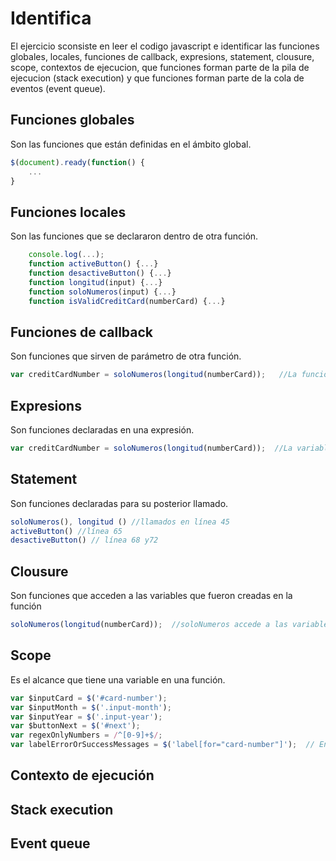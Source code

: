 # Identifica
El ejercicio sconsiste en leer el codigo javascript e identificar las funciones globales, locales, funciones de callback, expresions, statement, clousure, scope, contextos de ejecucion, que funciones forman parte de la pila de ejecucion (stack execution) y que funciones forman parte de la cola de eventos (event queue).
## Funciones globales
Son las funciones que están definidas en el ámbito global.
```js
$(document).ready(function() {
    ...
}
```
## Funciones locales
Son las funciones que se declararon dentro de otra función.
```js
    console.log(...);   
    function activeButton() {...}
    function desactiveButton() {...}
    function longitud(input) {...}
    function soloNumeros(input) {...}
    function isValidCreditCard(numberCard) {...}
```
## Funciones de callback
Son funciones que sirven de parámetro de otra función.
```js
var creditCardNumber = soloNumeros(longitud(numberCard));   //La función longitud se convierte en parámetro de soloNumeros
```
## Expresions
Son funciones declaradas en una expresión.
```js
var creditCardNumber = soloNumeros(longitud(numberCard));  //La variable creditCardNumber toma el valor de las funciones

```
## Statement
Son funciones declaradas para su posterior llamado.
```js
soloNumeros(), longitud () //llamados en línea 45
activeButton() //línea 65
desactiveButton() // línea 68 y72
```
## Clousure
Son funciones que acceden a las variables que fueron creadas en la función
```js
soloNumeros(longitud(numberCard));  //soloNumeros accede a las variables usadas en longitud (input).
```
## Scope
Es el alcance que tiene una variable en una función.
```js
var $inputCard = $('#card-number'); 
var $inputMonth = $('.input-month'); 
var $inputYear = $('.input-year');
var $buttonNext = $('#next'); 
var regexOnlyNumbers = /^[0-9]+$/;
var labelErrorOrSuccessMessages = $('label[for="card-number"]');  // En este caso se declaró las variables para usarse globalmente dentro del evento ready
```
## Contexto de ejecución

## Stack execution

## Event queue
